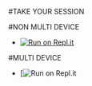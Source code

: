 #TAKE YOUR SESSION

#NON MULTI DEVICE
- [![Run on Repl.it](https://repl.it/badge/github/DennyYankee/SessionByZeeoneOfc)](https://replit.com/@DennyYankee/SessionByZeeoneOfc?lite=1&outputonly=1#.replit)

#MULTI DEVICE
- [![Run on Repl.it](https://replit.com/@zeeoneofc/Session-Md?lite=1&outputonly=1#.replit)
